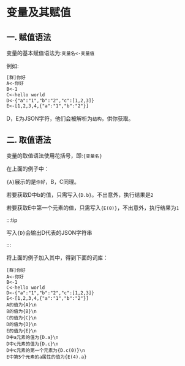 # 变量及其赋值

## 一. 赋值语法

变量的基本赋值语法为:`变量名<-变量值`

例如:

```tex
[群]你好
A<-你好
B<-1
C<-hello world
D<-{"a":"1","b":"2","c":[1,2,3]}
E<-[1,2,3,4,{"a":"1","b":"2"}]
```

D，E为JSON字符，他们会被解析为`结构`，供你获取。

## 二. 取值语法

变量的取值语法使用花括号，即:`{变量名}`

在上面的例子中：

`{A}`展示的是`你好`，B，C同理。

若要获取D中b的值，只需写入`{D.b}`。不出意外，执行结果是`2`

若要获取E中第一个元素的值，只需写入`{E(0)}`，不出意外，执行结果为`1`

:::tip

写入`{D}`会输出D代表的JSON字符串

:::

将上面的例子加入其中，得到下面的词库：

```text
[群]你好
A<-你好
B<-1
C<-hello world
D<-{"a":"1","b":"2","c":[1,2,3]}
E<-[1,2,3,4,{"a":"1","b":"2"}]
A的值为{A}\n
B的值为{B}\n
C的值为{C}\n
D的值为{D}\n
E的值为{E}\n
D中a元素的值为{D.a}\n
D中c元素的值为{D.c}\n
D中c元素的第一个元素为{D.c(0)}\n
E中第5个元素的a属性的值为{E(4).a}
```

